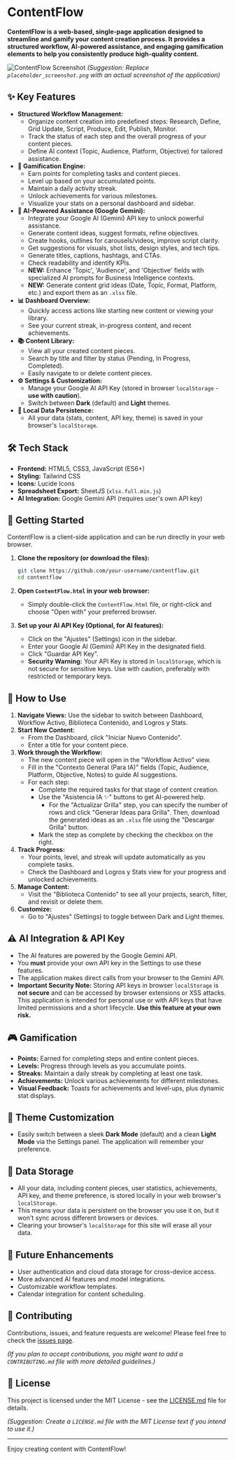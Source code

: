 # ContentFlow

**ContentFlow is a web-based, single-page application designed to streamline and gamify your content creation process. It provides a structured workflow, AI-powered assistance, and engaging gamification elements to help you consistently produce high-quality content.**

![ContentFlow Screenshot](placeholder_screenshot.png)
*(Suggestion: Replace `placeholder_screenshot.png` with an actual screenshot of the application)*

## ✨ Key Features

*   **Structured Workflow Management:**
    *   Organize content creation into predefined steps: Research, Define, Grid Update, Script, Produce, Edit, Publish, Monitor.
    *   Track the status of each step and the overall progress of your content pieces.
    *   Define AI context (Topic, Audience, Platform, Objective) for tailored assistance.
*   **🚀 Gamification Engine:**
    *   Earn points for completing tasks and content pieces.
    *   Level up based on your accumulated points.
    *   Maintain a daily activity streak.
    *   Unlock achievements for various milestones.
    *   Visualize your stats on a personal dashboard and sidebar.
*   **🤖 AI-Powered Assistance (Google Gemini):**
    *   Integrate your Google AI (Gemini) API key to unlock powerful assistance.
    *   Generate content ideas, suggest formats, refine objectives.
    *   Create hooks, outlines for carousels/videos, improve script clarity.
    *   Get suggestions for visuals, shot lists, design styles, and tech tips.
    *   Generate titles, captions, hashtags, and CTAs.
    *   Check readability and identify KPIs.
    *   **NEW:** Enhance 'Topic', 'Audience', and 'Objective' fields with specialized AI prompts for Business Intelligence contexts.
    *   **NEW:** Generate content grid ideas (Date, Topic, Format, Platform, etc.) and export them as an `.xlsx` file.
*   **📊 Dashboard Overview:**
    *   Quickly access actions like starting new content or viewing your library.
    *   See your current streak, in-progress content, and recent achievements.
*   **📚 Content Library:**
    *   View all your created content pieces.
    *   Search by title and filter by status (Pending, In Progress, Completed).
    *   Easily navigate to or delete content pieces.
*   **⚙️ Settings & Customization:**
    *   Manage your Google AI API Key (stored in browser `localStorage` - **use with caution**).
    *   Switch between **Dark** (default) and **Light** themes.
*   **💾 Local Data Persistence:**
    *   All your data (stats, content, API key, theme) is saved in your browser's `localStorage`.

## 🛠️ Tech Stack

*   **Frontend:** HTML5, CSS3, JavaScript (ES6+)
*   **Styling:** Tailwind CSS
*   **Icons:** Lucide Icons
*   **Spreadsheet Export:** SheetJS (`xlsx.full.min.js`)
*   **AI Integration:** Google Gemini API (requires user's own API key)

## 🚀 Getting Started

ContentFlow is a client-side application and can be run directly in your web browser.

1.  **Clone the repository (or download the files):**
    ```bash
    git clone https://github.com/your-username/contentflow.git
    cd contentflow
    ```
2.  **Open `ContentFlow.html` in your web browser:**
    *   Simply double-click the `ContentFlow.html` file, or right-click and choose "Open with" your preferred browser.

3.  **Set up your AI API Key (Optional, for AI features):**
    *   Click on the "Ajustes" (Settings) icon in the sidebar.
    *   Enter your Google AI (Gemini) API Key in the designated field.
    *   Click "Guardar API Key".
    *   **Security Warning:** Your API Key is stored in `localStorage`, which is not secure for sensitive keys. Use with caution, preferably with restricted or temporary keys.

## 📖 How to Use

1.  **Navigate Views:** Use the sidebar to switch between Dashboard, Workflow Activo, Biblioteca Contenido, and Logros y Stats.
2.  **Start New Content:**
    *   From the Dashboard, click "Iniciar Nuevo Contenido".
    *   Enter a title for your content piece.
3.  **Work through the Workflow:**
    *   The new content piece will open in the "Workflow Activo" view.
    *   Fill in the "Contexto General (Para IA)" fields (Topic, Audience, Platform, Objective, Notes) to guide AI suggestions.
    *   For each step:
        *   Complete the required tasks for that stage of content creation.
        *   Use the "Asistencia IA ✨" buttons to get AI-powered help.
            *   For the "Actualizar Grilla" step, you can specify the number of rows and click "Generar Ideas para Grilla". Then, download the generated ideas as an `.xlsx` file using the "Descargar Grilla" button.
        *   Mark the step as complete by checking the checkbox on the right.
4.  **Track Progress:**
    *   Your points, level, and streak will update automatically as you complete tasks.
    *   Check the Dashboard and Logros y Stats view for your progress and unlocked achievements.
5.  **Manage Content:**
    *   Visit the "Biblioteca Contenido" to see all your projects, search, filter, and revisit or delete them.
6.  **Customize:**
    *   Go to "Ajustes" (Settings) to toggle between Dark and Light themes.

## ⚠️ AI Integration & API Key

*   The AI features are powered by the Google Gemini API.
*   You **must** provide your own API key in the Settings to use these features.
*   The application makes direct calls from your browser to the Gemini API.
*   **Important Security Note:** Storing API keys in browser `localStorage` is **not secure** and can be accessed by browser extensions or XSS attacks. This application is intended for personal use or with API keys that have limited permissions and a short lifecycle. **Use this feature at your own risk.**

## 🎮 Gamification

*   **Points:** Earned for completing steps and entire content pieces.
*   **Levels:** Progress through levels as you accumulate points.
*   **Streaks:** Maintain a daily streak by completing at least one task.
*   **Achievements:** Unlock various achievements for different milestones.
*   **Visual Feedback:** Toasts for achievements and level-ups, plus dynamic stat displays.

## 🎨 Theme Customization

*   Easily switch between a sleek **Dark Mode** (default) and a clean **Light Mode** via the Settings panel. The application will remember your preference.

## 💾 Data Storage

*   All your data, including content pieces, user statistics, achievements, API key, and theme preference, is stored locally in your web browser's `localStorage`.
*   This means your data is persistent on the browser you use it on, but it won't sync across different browsers or devices.
*   Clearing your browser's `localStorage` for this site will erase all your data.

## 🌱 Future Enhancements

*   User authentication and cloud data storage for cross-device access.
*   More advanced AI features and model integrations.
*   Customizable workflow templates.
*   Calendar integration for content scheduling.

## 🤝 Contributing

Contributions, issues, and feature requests are welcome! Please feel free to check the [issues page](https://github.com/your-username/contentflow/issues).

*(If you plan to accept contributions, you might want to add a `CONTRIBUTING.md` file with more detailed guidelines.)*

## 📄 License

This project is licensed under the MIT License - see the [LICENSE.md](LICENSE.md) file for details.

*(Suggestion: Create a `LICENSE.md` file with the MIT License text if you intend to use it.)*

---

Enjoy creating content with ContentFlow!
